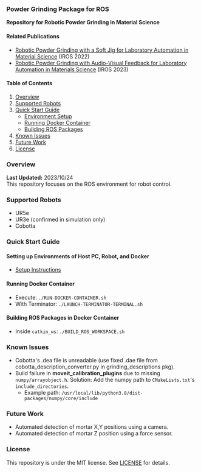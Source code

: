 ### Powder Grinding Package for ROS

**Repository for Robotic Powder Grinding in Material Science**

#### **Related Publications**
- [Robotic Powder Grinding with a Soft Jig for Laboratory Automation in Material Science](https://doi.org/10.1109/IROS47612.2022.9981081) (IROS 2022)
- [Robotic Powder Grinding with Audio-Visual Feedback for Laboratory Automation in Materials Science](https://omron-sinicx.github.io/powder-grinding/) (IROS 2023)

#### **Table of Contents**
1. [Overview](#overview)
2. [Supported Robots](#supported-robot)
3. [Quick Start Guide](#quick-start)
   - [Environment Setup](#setting-up-environments-of-host-pc-robot-and-docker)
   - [Running Docker Container](#running-docker-container)
   - [Building ROS Packages](#build-ros-packages-on-docker-container)
4. [Known Issues](#known-issues)
5. [Future Work](#tuture-work)
6. [License](#license)

### Overview
**Last Updated:** 2023/10/24  
This repository focuses on the ROS environment for robot control.

### Supported Robots
- UR5e
- UR3e (confirmed in simulation only)
- Cobotta

### Quick Start Guide

#### Setting up Environments of Host PC, Robot, and Docker
- [Setup Instructions](./docker/README.md)

#### Running Docker Container
- Execute: `./RUN-DOCKER-CONTAINER.sh`
- With Terminator: `./LAUNCH-TERMINATOR-TERMINAL.sh`

#### Building ROS Packages in Docker Container
- Inside `catkin_ws`: `./BUILD_ROS_WORKSPACE.sh`

### Known Issues
- Cobotta's .dea file is unreadable (use fixed .dae file from cobotta_description_converter.py in grinding_descriptions pkg).
- Build failure in **moveit_calibration_plugins** due to missing `numpy/arrayobject.h`. Solution: Add the numpy path to `CMakeLists.txt`'s `include_directories`.
  - Example path: `/usr/local/lib/python3.8/dist-packages/numpy/core/include`

### Future Work
- Automated detection of mortar X,Y positions using a camera.
- Automated detection of mortar Z position using a force sensor.

### License
This repository is under the MIT license. See [LICENSE](./LICENSE) for details.
